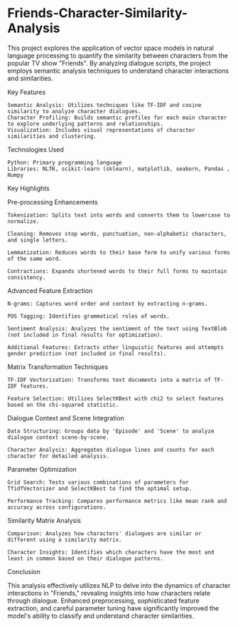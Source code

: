 # Friends-Character-Similarity-Analysis
This project explores the application of vector space models in natural language processing to quantify the similarity between characters from the popular TV show "Friends". By analyzing dialogue scripts, the project employs semantic analysis techniques to understand character interactions and similarities.

Key Features

    Semantic Analysis: Utilizes techniques like TF-IDF and cosine similarity to analyze character dialogues.
    Character Profiling: Builds semantic profiles for each main character to explore underlying patterns and relationships.
    Visualization: Includes visual representations of character similarities and clustering.
    
Technologies Used

    Python: Primary programming language
    Libraries: NLTK, scikit-learn (sklearn), matplotlib, seaborn, Pandas , Numpy 

Key Highlights

Pre-processing Enhancements

    Tokenization: Splits text into words and converts them to lowercase to normalize.
    
    Cleaning: Removes stop words, punctuation, non-alphabetic characters, and single letters.
    
    Lemmatization: Reduces words to their base form to unify various forms of the same word.
    
    Contractions: Expands shortened words to their full forms to maintain consistency.

Advanced Feature Extraction

    N-grams: Captures word order and context by extracting n-grams.
    
    POS Tagging: Identifies grammatical roles of words.
    
    Sentiment Analysis: Analyzes the sentiment of the text using TextBlob (not included in final results for optimization).
    
    Additional Features: Extracts other linguistic features and attempts gender prediction (not included in final results).

Matrix Transformation Techniques

    TF-IDF Vectorization: Transforms text documents into a matrix of TF-IDF features.
    
    Feature Selection: Utilizes SelectKBest with chi2 to select features based on the chi-squared statistic.

Dialogue Context and Scene Integration

    Data Structuring: Groups data by 'Episode' and 'Scene' to analyze dialogue context scene-by-scene.
    
    Character Analysis: Aggregates dialogue lines and counts for each character for detailed analysis.

Parameter Optimization

    Grid Search: Tests various combinations of parameters for TfidfVectorizer and SelectKBest to find the optimal setup.
    
    Performance Tracking: Compares performance metrics like mean rank and accuracy across configurations.

Similarity Matrix Analysis

    Comparison: Analyzes how characters' dialogues are similar or different using a similarity matrix.
    
    Character Insights: Identifies which characters have the most and least in common based on their dialogue patterns.


Conclusion

This analysis effectively utilizes NLP to delve into the dynamics of character interactions in "Friends," revealing insights into how characters relate through dialogue. Enhanced preprocessing, sophisticated feature extraction, and careful parameter tuning have significantly improved the model's ability to classify and understand character similarities.
